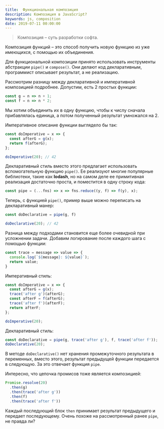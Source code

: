 ```yaml
---
title:  Функциональная композиция
description: Композиция в JavaScript?
keywords: js, composition
date: 2019-07-11 00:00:00
---
```


> Композиция &ndash; суть разработки софта.

Композиция функций &ndash; это способ получить новую функцию из уже имеющихся, с помощью их объединения.

Для функциональной композиции принято использовать инструменты абстракции ```pipe()``` и ```compose()```. Они делают код декларативным, программист описывает результат, а не реализацию.

Рассмотрим разницу между декларативной и императивной композицией подробнее. Допустим, есть 2 простых функции:

```js
const g = n => n + 1;
const f = n => n * 2;
```

Мы хотим объединить их в одну функцию, чтобы к числу сначала прибавлялась единица, а потом полученный результат умножался на 2.

Императивное описание функции выглядело бы так:

```js
const doImperative = x => {
  const afterG = g(x);
  return f(afterG);
};

doImperative(20); // 42
```

Декларативный стиль вместо этого предлагает использовать вспомогательную функцию ```pipe()```. Ее реализуют многие популярные библиотеки, такие как **lodash**, но на самом деле ее примитивная реализация достаточно проста, и поместится в одну строку кода: 

```js
const pipe = (...fns) => x => fns.reduce((y, f) => f(y), x);
```

Теперь, с функцией ```pipe()```, пример выше можно переписать на декларативный манер:

```js
const doDeclarative = pipe(g, f)

doDeclarative(20); // 42
```

Разница между подходами становится еще более очевидной при усложнении задачи. Добавим логирование после каждого шага с помощью функции:

```js
const trace = message => value => {
  console.log(`${message}: ${value}`);
  return value;
}
```

Императивный стиль:

```js
const doImperative = x => {
  const afterG = g(x);
  trace('after g')(afterG);
  const afterF = f(afterG);
  trace('after f')(afterF);
  return afterF;
};

doImperative(20); 
```

Декларативный стиль:

```js
const doDeclarative = pipe(g, trace('after g'), f, trace('after f'));
doDeclarative(20);
```

В методе ```doDeclarative()``` нет хранения промежуточного результата в переменных, вместо этого, результат предыдущей функции передается в следующую. За это отвечает функция ```pipe```.

Интересно, что цепочка промисов тоже является композицией:

```js
Promise.resolve(20)
  .then(g)
  .then(trace('after g'))
  .then(f)
  .then(trace('after f'))
```

Каждый последующий блок ```then``` принимает результат предыдущего и передает последующему. Очень похоже на рассмотренный ранее ```pipe```, не правда ли?